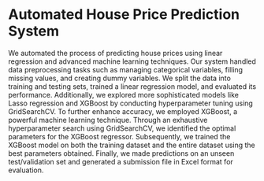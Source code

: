 # Automated House Price Prediction System
We automated the process of predicting house prices using linear regression and advanced machine learning techniques. Our system handled data preprocessing tasks such as managing categorical variables, filling missing values, and creating dummy variables. We split the data into training and testing sets, trained a linear regression model, and evaluated its performance. Additionally, we explored more sophisticated models like Lasso regression and XGBoost by conducting hyperparameter tuning using GridSearchCV. To further enhance accuracy, we employed XGBoost, a powerful machine learning technique. Through an exhaustive hyperparameter search using GridSearchCV, we identified the optimal parameters for the XGBoost regressor. Subsequently, we trained the XGBoost model on both the training dataset and the entire dataset using the best parameters obtained. Finally, we made predictions on an unseen test/validation set and generated a submission file in Excel format for evaluation.
